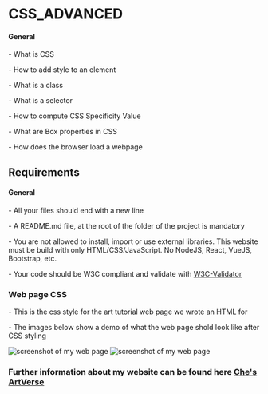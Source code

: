 <h1> CSS_ADVANCED </h1>

<h4> General</h4>



<p> - What is CSS </p> 
<p> - How to add style to an element </p>
<p> - What is a class </p>
<p> - What is a selector </p>
<p> - How to compute CSS Specificity Value </p>
<p> - What are Box properties in CSS </p>
<p> - How does the browser load a webpage </p>
<h2> Requirements </h2>
<h4> General </h4>
<p> - All your files should end with a new line</p>
<p> - A README.md file, at the root of the folder of the project is mandatory </p>
<p> - You are not allowed to install, import or use external libraries. This website must be build with only HTML/CSS/JavaScript. No NodeJS, React, VueJS, Bootstrap, etc.</p>
<p> - Your code should be W3C compliant and validate with <a href="https://intranet.aluswe.com/rltoken/11iKaw5VsBgqT-9toEFV3Q" target="_blank" > W3C-Validator </a> </p>


<h3> Web page CSS </h3>

<p> - This is the css style for the art tutorial web page we wrote an HTML for </p>
<p> - The images below show a demo of what the web page shold look like after CSS styling </p>

<image src="/css_advanced/images/mypage1.png" alt="screenshot of my web page" >
<image src="/css_advanced/images/mypages.png" alt="screenshot of my web page" >

<h3> Further information about my website can be found here <a href="https://www.figma.com/community/file/1200035306919805760"target="_blank"> Che's ArtVerse </a> </h3>
